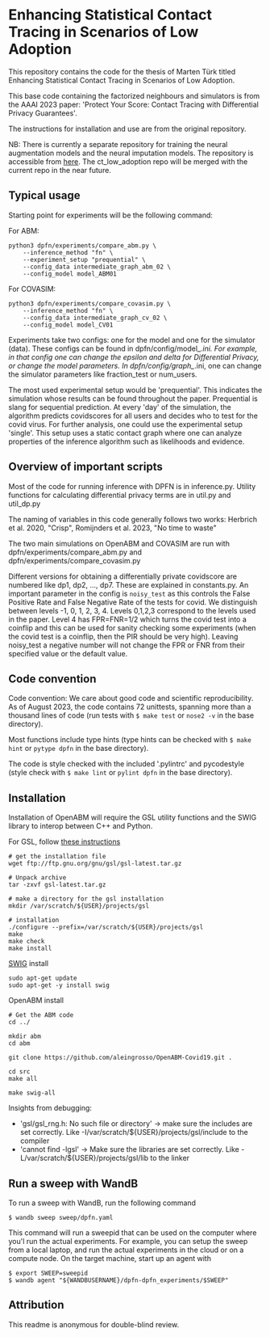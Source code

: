 # Enhancing Statistical Contact Tracing in Scenarios of Low Adoption

This repository contains the code for the thesis of Marten Türk titled Enhancing Statistical Contact Tracing in Scenarios of Low Adoption.

This base code containing the factorized neighbours and simulators is from the AAAI 2023 paper: 'Protect Your Score: Contact Tracing with Differential Privacy Guarantees'.

The instructions for installation and use are from the original repository.

NB: There is currently a separate repository for training the neural augmentation models and the neural imputation models. The repository is accessible from [here](https://github.com/martentyrk/ct_low_adoption).
The ct_low_adoption repo will be merged with the current repo in the near future.

## Typical usage

Starting point for experiments will be the following command:

For ABM:
```
python3 dpfn/experiments/compare_abm.py \
    --inference_method "fn" \
    --experiment_setup "prequential" \
    --config_data intermediate_graph_abm_02 \
    --config_model model_ABM01
```

For COVASIM:
```
python3 dpfn/experiments/compare_covasim.py \
    --inference_method "fn" \
    --config_data intermediate_graph_cv_02 \
    --config_model model_CV01
```

Experiments take two configs: one for the model and one for the simulator (data).
These configs can be found in dpfn/config/model_*.ini. For example, in that config
one can change the epsilon and delta for Differential Privacy, or change the model
parameters. In dpfn/config/graph_*.ini, one can change the simulator parameters
like fraction_test or num_users.

The most used experimental setup would be 'prequential'. This indicates the simulation
whose results can be found throughout the paper. Prequential is slang for sequential
prediction. At every 'day' of the simulation, the algorithm predicts covidscores
for all users and decides who to test for the covid virus. For further analysis, one could use
the experimental setup 'single'. This setup uses a static contact graph where one can
analyze properties of the inference algorithm such as likelihoods and evidence.

## Overview of important scripts

Most of the code for running inference with DPFN is in inference.py.
Utility functions for calculating differential privacy terms are in util.py and util_dp.py

The naming of variables in this code generally follows two works:
Herbrich et al. 2020, "Crisp", Romijnders et al. 2023, "No time to waste"

The two main simulations on OpenABM and COVASIM are run with dpfn/experiments/compare_abm.py
and dpfn/experiments/compare_covasim.py


Different versions for obtaining a differentially private covidscore are numbered like
dp1, dp2, ..., dp7. These are explained in constants.py.
An important parameter in the config is `noisy_test` as this controls the False Positive Rate
and False Negative Rate of the tests for covid. We distinguish between levels -1, 0, 1, 2, 3, 4.
Levels 0,1,2,3 correspond to the levels used in the paper. Level 4 has FPR=FNR=1/2 which turns the
covid test into a coinflip and this can be used for sanity checking some experiments (when the
covid test is a coinflip, then the PIR should be very high). Leaving noisy_test a negative number
will not change the FPR or FNR from their specified value or the default value.


## Code convention

Code convention: We care about good code and scientific reproducibility. As of August 2023, the code contains
72 unittests, spanning more than a thousand lines of code (run tests with `$ make test` or `nose2 -v` in the base directory).

Most functions include type hints (type hints can be checked with `$ make hint` or `pytype dpfn` in the base directory).

The code is style checked with the included '.pylintrc' and pycodestyle (style check with `$ make lint` or `pylint dpfn` in the base directory).

## Installation

Installation of OpenABM will require the GSL utility functions and the SWIG library to interop between C++ and Python.

For GSL, follow [these instructions](https://coral.ise.lehigh.edu/jild13/2016/07/11/hello/)

```
# get the installation file
wget ftp://ftp.gnu.org/gnu/gsl/gsl-latest.tar.gz

# Unpack archive
tar -zxvf gsl-latest.tar.gz

# make a directory for the gsl installation
mkdir /var/scratch/${USER}/projects/gsl

# installation
./configure --prefix=/var/scratch/${USER}/projects/gsl
make
make check
make install
```

[SWIG](https://www.swig.org/) install
```
sudo apt-get update
sudo apt-get -y install swig
```

OpenABM install
```
# Get the ABM code
cd ../

mkdir abm
cd abm

git clone https://github.com/aleingrosso/OpenABM-Covid19.git .

cd src
make all

make swig-all
```

Insights from debugging:
  * 'gsl/gsl_rng.h: No such file or directory' -> make sure the includes are set correctly. Like -I/var/scratch/${USER}/projects/gsl/include to the compiler
  * 'cannot find -lgsl' -> Make sure the libraries are set correctly. Like -L/var/scratch/${USER}/projects/gsl/lib to the linker

## Run a sweep with WandB
To run a sweep with WandB, run the following command

`$ wandb sweep sweep/dpfn.yaml`

This command will run a sweepid that can be used on the computer where you'l run the actual experiments. For example,
you can setup the sweep from a local laptop, and run the actual experiments in the cloud or on a compute node.
On the target machine, start up an agent with

```
$ export SWEEP=sweepid
$ wandb agent "${WANDBUSERNAME}/dpfn-dpfn_experiments/$SWEEP"
```

## Attribution

This readme is anonymous for double-blind review.
